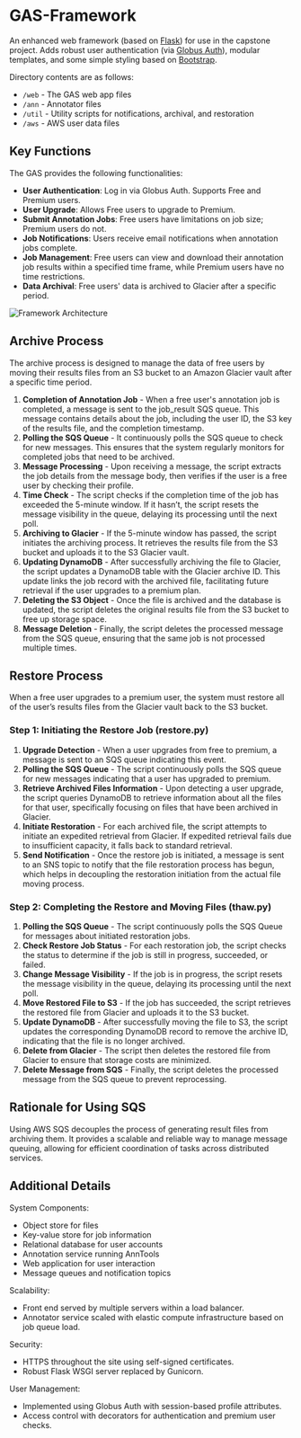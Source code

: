 # GAS-Framework

An enhanced web framework (based on [Flask](http://flask.pocoo.org/)) for use in the capstone project. Adds robust user authentication (via [Globus Auth](https://docs.globus.org/api/auth)), modular templates, and some simple styling based on [Bootstrap](http://getbootstrap.com/).

Directory contents are as follows:

* `/web` - The GAS web app files
* `/ann` - Annotator files
* `/util` - Utility scripts for notifications, archival, and restoration
* `/aws` - AWS user data files

## Key Functions

The GAS provides the following functionalities:

* **User Authentication**: Log in via Globus Auth. Supports Free and Premium users.
* **User Upgrade**: Allows Free users to upgrade to Premium.
* **Submit Annotation Jobs**: Free users have limitations on job size; Premium users do not.
* **Job Notifications**: Users receive email notifications when annotation jobs complete.
* **Job Management**: Free users can view and download their annotation job results within a specified time frame, while Premium users have no time restrictions.
* **Data Archival**: Free users' data is archived to Glacier after a specific period.

![Framework Architecture]()

## Archive Process

The archive process is designed to manage the data of free users by moving their results files from an S3 bucket to an Amazon Glacier vault after a specific time period.

1. **Completion of Annotation Job** - When a free user's annotation job is completed, a message is sent to the job_result SQS queue. This message contains details about the job, including the user ID, the S3 key of the results file, and the completion timestamp.
2. **Polling the SQS Queue** - It continuously polls the SQS queue to check for new messages. This ensures that the system regularly monitors for completed jobs that need to be archived.
3. **Message Processing** - Upon receiving a message, the script extracts the job details from the message body, then verifies if the user is a free user by checking their profile.
4. **Time Check** - The script checks if the completion time of the job has exceeded the 5-minute window. If it hasn’t, the script resets the message visibility in the queue, delaying its processing until the next poll.
5. **Archiving to Glacier** - If the 5-minute window has passed, the script initiates the archiving process. It retrieves the results file from the S3 bucket and uploads it to the S3 Glacier vault.
6. **Updating DynamoDB** - After successfully archiving the file to Glacier, the script updates a DynamoDB table with the Glacier archive ID. This update links the job record with the archived file, facilitating future retrieval if the user upgrades to a premium plan.
7. **Deleting the S3 Object** - Once the file is archived and the database is updated, the script deletes the original results file from the S3 bucket to free up storage space.
8. **Message Deletion** - Finally, the script deletes the processed message from the SQS queue, ensuring that the same job is not processed multiple times.

## Restore Process

When a free user upgrades to a premium user, the system must restore all of the user’s results files from the Glacier vault back to the S3 bucket.

### Step 1: Initiating the Restore Job (restore.py)

1. **Upgrade Detection** - When a user upgrades from free to premium, a message is sent to an SQS queue indicating this event.
2. **Polling the SQS Queue** - The script continuously polls the SQS queue for new messages indicating that a user has upgraded to premium.
3. **Retrieve Archived Files Information** - Upon detecting a user upgrade, the script queries DynamoDB to retrieve information about all the files for that user, specifically focusing on files that have been archived in Glacier.
4. **Initiate Restoration** - For each archived file, the script attempts to initiate an expedited retrieval from Glacier. If expedited retrieval fails due to insufficient capacity, it falls back to standard retrieval.
5. **Send Notification** - Once the restore job is initiated, a message is sent to an SNS topic to notify that the file restoration process has begun, which helps in decoupling the restoration initiation from the actual file moving process.

### Step 2: Completing the Restore and Moving Files (thaw.py)

1. **Polling the SQS Queue** - The script continuously polls the SQS Queue for messages about initiated restoration jobs.
2. **Check Restore Job Status** - For each restoration job, the script checks the status to determine if the job is still in progress, succeeded, or failed.
3. **Change Message Visibility** - If the job is in progress, the script resets the message visibility in the queue, delaying its processing until the next poll.
4. **Move Restored File to S3** - If the job has succeeded, the script retrieves the restored file from Glacier and uploads it to the S3 bucket.
5. **Update DynamoDB** - After successfully moving the file to S3, the script updates the corresponding DynamoDB record to remove the archive ID, indicating that the file is no longer archived.
6. **Delete from Glacier** - The script then deletes the restored file from Glacier to ensure that storage costs are minimized.
7. **Delete Message from SQS** - Finally, the script deletes the processed message from the SQS queue to prevent reprocessing.

## Rationale for Using SQS

Using AWS SQS decouples the process of generating result files from archiving them. It provides a scalable and reliable way to manage message queuing, allowing for efficient coordination of tasks across distributed services.

## Additional Details

System Components:

* Object store for files
* Key-value store for job information
* Relational database for user accounts
* Annotation service running AnnTools
* Web application for user interaction
* Message queues and notification topics

Scalability:

* Front end served by multiple servers within a load balancer.
* Annotator service scaled with elastic compute infrastructure based on job queue load.

Security:

* HTTPS throughout the site using self-signed certificates.
* Robust Flask WSGI server replaced by Gunicorn.

User Management:

* Implemented using Globus Auth with session-based profile attributes.
* Access control with decorators for authentication and premium user checks.
